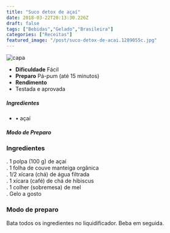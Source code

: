 ```yaml
---
title: "Suco detox de açaí"
date: 2018-03-22T20:13:30.226Z
draft: false
tags: ["Bebidas","Gelado","Brasileira"]
categories: ["Receitas"]
featured_image: "/post/suco-detox-de-acai.1289055c.jpg"
---
```


![capa](/post/suco-detox-de-acai.1289055c.jpg)

*   **Dificuldade** Fácil
*   **Preparo** Pá-pum (até 15 minutos)
*   **Rendimento**
*   Testada e aprovada
    

##### Ingredientes

*   • açaí

##### Modo de Preparo

### Ingredientes

. 1 polpa (100 g) de açaí  
. 1 folha de couve manteiga orgânica  
. 1/2 xícara (chá) de água filtrada  
. 1 xícara (café) de chá de hibiscus  
. 1 colher (sobremesa) de mel  
. Gelo a gosto

### Modo de preparo

Bata todos os ingredientes no liquidificador. Beba em seguida.
